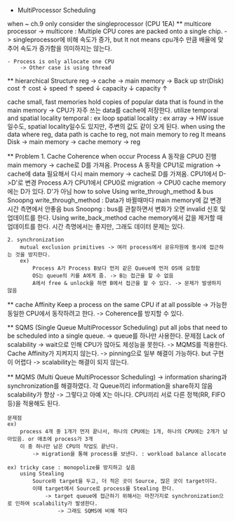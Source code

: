 -   MultiProcessor Scheduling

when \~ ch.9 only consider the singleprocessor (CPU 1EA) \*\* multicore
processor -\> multicore : Multiple CPU cores are packed onto a single
chip. -\> singleprocessor에 비해 속도가 증가, but It not means cpu개수
만큼 배율에 맞추어 속도가 증가함을 의미하지는 않는다.

    - Process is only allocate one CPU
        -> Other case is using thread

\*\* hierarchical Structure reg -\> cache -\> main memory -\> Back up
str(Disk) cost ↑ cost ↓ speed ↑ speed ↓ capacity ↓ capacity ↑

cache small, fast memories hold copies of popular data that is found in
the main memory -\> CPU가 자주 쓰는 data를 cache에 저장한다. utilize
temporal and spatial locality temporal : ex loop spatial locality : ex
array -\> HW issue 일수도, spatial locality일수도 있지만, 주변의 값도
같이 오게 된다. when using the data where reg, data path is cache to
reg, not main memory to reg It means Disk -\> main memory -\> cache
memory -\> reg

\*\* Problem 1. Cache Coherence when occur Process A 동작을 CPU0 진행
main memory -\> cache로 D를 가져옴. Process A 동작을 CPU1로 migration
-\> cache에 data 필요해서 다시 main memory -\> cache로 D를 가져옴.
CPU1에서 D-\>D'로 변경 Process A가 CPU1에서 CPU0로 migration -\> CPU0
cache memory에는 D가 있다. D'가 아님 how to solve Using
write_through_method & bus Snoopng write_through_method : Data가
바뀔때마다 main memory에 값 변경 시간 측면에서 안좋음 bus Snoopng :
bus를 관찰하면서 변화가 오면 invalid 신호 및 업데이트를 한다. Using
write_back_method cache memory에서 값을 제거할 때 업데이트를 한다. 시간
측명에서는 좋지만, 그래도 데이터 문제는 있다.

    2. synchronization
        mutual exclusion primitives -> 여러 process에서 공유자원에 동시에 접근하는 것을 방지한다.
        ex)
            Process A가 Process B보다 먼저 같은 Queue에 먼저 OS에 요청함
            OS는 queue의 키를 A에게 줌. -> B는 접근을 할 수 없음
            A에서 free & unlock을 하면 B에서 접근을 할 수 있다. -> 문제가 발생하지 않음

\*\* cache Affinity Keep a process on the same CPU if at all possible
-\> 가능한 동일한 CPU에서 동작하려고 한다. -\> Coherence를 방지할 수
있다.

\*\* SQMS (Single Queue MultiProcessor Scheduling) put all jobs that
need to be scheduled into a single queue. -\> queue를 하나만 사용한다.
문제점 Lack of scalability -\> wait으로 인해 CPU가 많아도 제성능을
못한다. -\> MQMS를 적용한다. Cache Affinity가 지켜지지 않는다. -\>
pinning으로 일부 해결이 가능하다. but 구현이 어렵다 -\> scalability는
해결이 되지 않는다.

\*\* MQMS (Multi Queue MultiProcessor Scheduling) -\> information
sharing과 synchronization를 해결하였다. 각 Queue끼리 information을
share하지 않음 scalability가 향상 -\> 그렇다고 아예 X는 아니다. CPU끼리
서로 다른 정책(RR, FIFO 등)을 적용해도 된다.

    문제점
    ex)
        process 4개 중 1개가 먼저 끝나서, 하나의 CPU에는 1개, 하나의 CPU에는 2개가 남아있음. or 애초에 process가 3개
        이 중 하나만 남은 CPU의 작업도 끝난다.
            -> migration을 통해 process를 보낸다. : workload balance allocate

    ex) tricky case : monopolize를 방지하고 싶음
        using Stealing
            Source와 target을 두고, 더 적은 곳이 Source, 많은 곳이 target이다.
            이때 target에서 Source로 process를 Stealing 한다.
                -> target queue에 접근하기 위해서는 마찬가지로 synchronization으로 인하여 scalability가 발생한다.
                    -> 그래도 SQMS에 비해 적다
